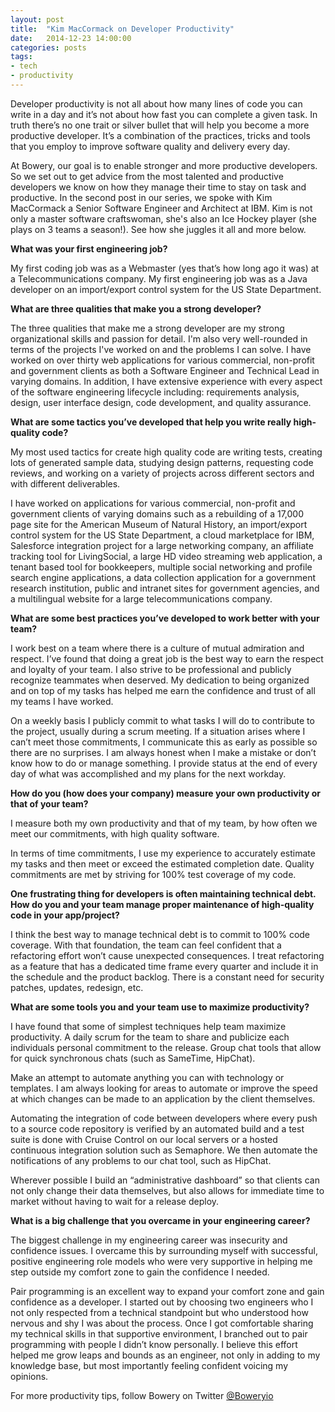 ```yaml
---
layout: post
title:  "Kim MacCormack on Developer Productivity"
date:   2014-12-23 14:00:00
categories: posts
tags:
- tech
- productivity
---
```


Developer productivity is not all about how many lines of code you can write in a day and it’s not about how fast you can complete a given task. In truth there’s no one trait or silver bullet that will help you become a more productive developer. It’s a combination of the practices, tricks and tools that you employ to improve software quality and delivery every day. 

At Bowery, our goal is to enable stronger and more productive developers. So we set out to get advice from the most talented and productive developers we know on how they manage their time to stay on task and productive. In the second post in our series, we spoke with Kim MacCormack a Senior Software Engineer and Architect at IBM. Kim is not only a master software craftswoman, she's also an Ice Hockey player (she plays on 3 teams a season!). See how she juggles it all and more below. 

**What was your first engineering job?** 

My first coding job was as a Webmaster (yes that’s how long ago it was) at a Telecommunications company.
My first engineering job was as a Java developer on an import/export control system for the US State Department.

**What are three qualities that make you a strong developer?**

The three qualities that make me a strong developer are my strong organizational skills and passion for detail. I'm also very well-rounded in terms of the projects I've worked on and the problems I can solve. I have worked on over thirty web applications for various commercial, non-profit and government clients as both a Software Engineer and Technical Lead in varying domains. In addition, I have extensive experience with every aspect of the software engineering lifecycle including: requirements analysis, design, user interface design, code development, and quality assurance. 
 

**What are some tactics you’ve developed that help you write really high-quality code?**

My most used tactics for create high quality code are writing tests, creating lots of generated sample data, studying design patterns, requesting code reviews, and working on a variety of projects across different sectors and with different deliverables. 

I have worked on applications for various commercial, non-profit and government clients of varying domains such as a rebuilding of a 17,000 page site for the American Museum of Natural History, an import/export control system for the US State Department, a cloud marketplace for IBM, Salesforce integration project for a large networking company, an affiliate tracking tool for LivingSocial, a large HD video streaming web application, a tenant based tool for bookkeepers, multiple social networking and profile search engine applications, a data collection application for a government research institution,  public and intranet sites for government agencies, and a multilingual website for a large telecommunications company. 

**What are some best practices you’ve developed to work better with your team?**

I work best on a team where there is a culture of mutual admiration and respect. I’ve found that doing a great job is the best way to earn the respect and loyalty of your team. I also strive to be professional and publicly recognize teammates when deserved. My dedication to being organized and on top of my tasks has helped me earn the confidence and trust of all my teams I have worked.

On a weekly basis I publicly commit to what tasks I will do to contribute to the project, usually during a scrum meeting. If a situation arises where I can’t meet those commitments, I communicate this as early as possible so there are no surprises. I am always honest when I make a mistake or don’t know how to do or manage something. I provide status at the end of every day of what was accomplished and my plans for the next workday. 

**How do you (how does your company) measure your own productivity or that of your team?**

I measure both my own productivity and that of my team, by how often we meet our commitments, with high quality software.

In terms of time commitments, I use my experience to accurately estimate my tasks and then meet or exceed the estimated completion date. Quality commitments are met by striving for 100% test coverage of my code. 

**One frustrating thing for developers is often maintaining technical debt. How do you and your team manage proper maintenance of high-quality code in your app/project?**

I think the best way to manage technical debt is to commit to 100% code coverage. With that foundation, the team can feel confident that a refactoring effort won’t cause unexpected consequences. I treat refactoring as a feature that has a dedicated time frame every quarter and include it in the schedule and the product backlog. There is a constant need for security patches, updates, redesign, etc. 

**What are some tools you and your team use to maximize productivity?**

I have found that some of simplest techniques help team maximize productivity. A daily scrum for the team to share and publicize each individuals personal commitment to the release. Group chat tools that allow for quick synchronous chats (such as SameTime, HipChat). 

Make an attempt to automate anything you can with technology or templates. I am always looking for areas to automate or improve the speed at which changes can be made to an application by the client themselves.

Automating the integration of code between developers where every push to a source code repository is verified by an automated build and a test suite is done with Cruise Control on our local servers or a hosted continuous integration solution such as Semaphore. We then automate the notifications of any problems to our chat tool, such as HipChat.

Wherever possible I build an “administrative dashboard” so that clients can not only change their data themselves, but also allows for immediate time to market without having to wait for a release deploy.  

**What is a big challenge that you overcame in your engineering career?**

The biggest challenge in my engineering career was insecurity and confidence issues. I overcame this by surrounding myself with successful, positive engineering role models who were very supportive in helping me step outside my comfort zone to gain the confidence I needed.

Pair programming is an excellent way to expand your comfort zone and gain confidence as a developer. I started out by choosing two engineers who I not only respected from a technical standpoint but who understood how nervous and shy I was about the process. Once I got comfortable sharing my technical skills in that supportive environment, I branched out to pair programming with people I didn’t know personally. I believe this effort helped me grow leaps and bounds as an engineer, not only in adding to my knowledge base,  but most importantly feeling confident voicing my opinions.

For more productivity tips, follow Bowery on Twitter [@Boweryio](https://twitter.com/boweryio)
